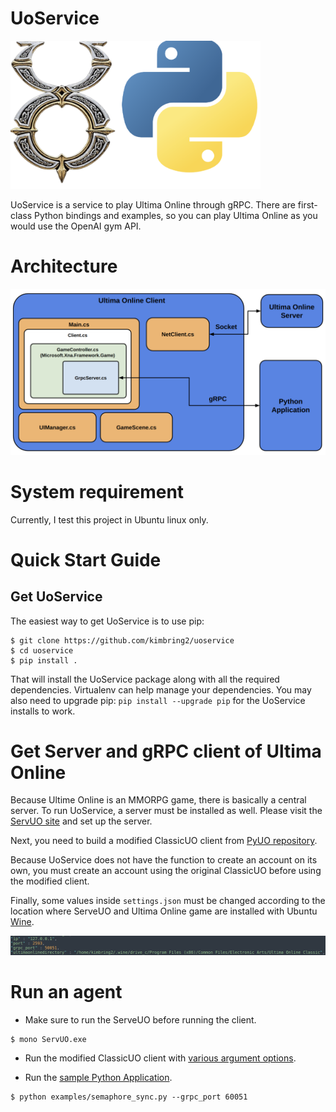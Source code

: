 # UoService
<img src="images/UoServiceMain.png" width="400">

UoService is a service to play Ultima Online through gRPC. There are first-class Python bindings and examples, so you can play Ultima Online as you would use the OpenAI gym API.

# Architecture
<img src="images/CodeArchitecture.png" width="600">

# System requirement
Currently, I test this project in Ubuntu linux only.

# Quick Start Guide
## Get UoService

The easiest way to get UoService is to use pip:

```
$ git clone https://github.com/kimbring2/uoservice
$ cd uoservice
$ pip install .
```

That will install the UoService package along with all the required dependencies. Virtualenv can help manage your dependencies. You may also need to upgrade pip: ```pip install --upgrade pip``` for the UoService installs to work.

# Get Server and gRPC client of Ultima Online
Because Ultime Online is an MMORPG game, there is basically a central server. To run UoService, a server must be installed as well. Please visit the [ServUO site](https://github.com/ServUO/ServUO) and set up the server.

Next, you need to build a modified ClassicUO client from [PyUO repository](https://github.com/kimbring2/pyuo).

Because UoService does not have the function to create an account on its own, you must create an account using the original ClassicUO before using the modified client.

Finally, some values ​​inside ```settings.json``` must be changed according to the location where ServeUO and Ultima Online game are installed with Ubuntu [Wine](https://wiki.winehq.org/Ubuntu).

<img src="images/server_settings.png" width="800">

# Run an agent 
- Make sure to run the ServeUO before running the client.
```
$ mono ServUO.exe
```

- Run the modified ClassicUO client with [various argument options](https://github.com/kimbring2/pyuo/blob/main/README.md#run-code).

- Run the [sample Python Application](https://github.com/kimbring2/uoservice/blob/main/uoservice/examples/semaphore_sync.py).
```
$ python examples/semaphore_sync.py --grpc_port 60051
```
